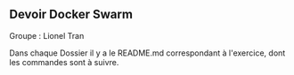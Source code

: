 ## Devoir Docker Swarm

Groupe : Lionel Tran

Dans chaque Dossier il y a le README.md correspondant à l'exercice, dont les commandes sont à suivre.
